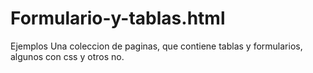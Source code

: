 # Formulario-y-tablas.html
Ejemplos
Una coleccion de paginas, que contiene tablas y formularios, algunos con css y otros no.

